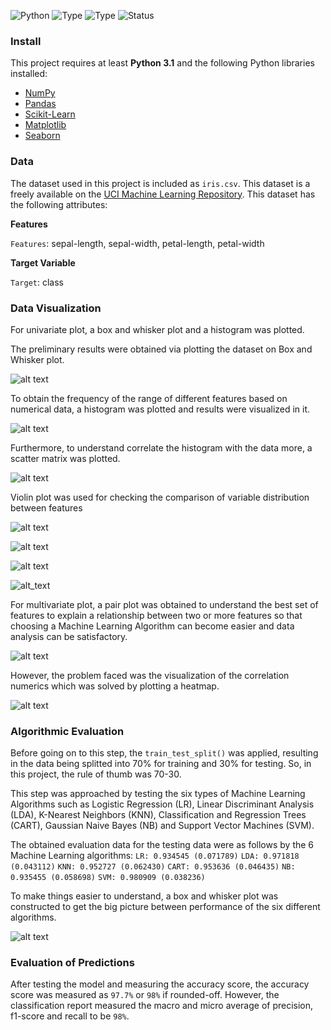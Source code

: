 ![Python](https://img.shields.io/badge/Python-3.x-orange.svg)
![Type](https://img.shields.io/badge/Machine-Learning-red.svg) ![Type](https://img.shields.io/badge/Type-Supervised-yellow.svg)
![Status](https://img.shields.io/badge/Status-Completed-yellowgreen.svg)

### Install

This project requires at least **Python 3.1** and the following Python libraries installed:

- [NumPy](http://www.numpy.org/)
- [Pandas](http://pandas.pydata.org)
- [Scikit-Learn](http://scikit-learn.org/stable/)
- [Matplotlib](http://matplotlib.org/users/installing.html/)
- [Seaborn](https://seaborn.pydata.org/installing.html/)

### Data

The dataset used in this project is included as `iris.csv`. This dataset is a freely available on the [UCI Machine Learning Repository](https://archive.ics.uci.edu/ml/datasets/). This dataset has the following attributes:

**Features**

`Features`: sepal-length, sepal-width, petal-length, petal-width

**Target Variable**

`Target`: class

### Data Visualization

For univariate plot, a box and whisker plot and a histogram was plotted.

The preliminary results were obtained via plotting the dataset on Box and Whisker plot.

![alt text](Images/boxplot.png)

To obtain the frequency of the range of different features based on numerical data, a histogram was plotted and results were visualized in it.

![alt text](Images/hist.png)

Furthermore, to understand correlate the histogram with the data more, a scatter matrix was plotted.

![alt text](Images/scatter.png)

Violin plot was used for checking the comparison of variable distribution between features

![alt text](Images/v1.png)

![alt text](Images/v2.png)

![alt text](Images/v3.png)

![alt_text](Images/v4.png)

For multivariate plot, a pair plot was obtained to understand the best set of features to explain a relationship between two or more features so that choosing a Machine Learning Algorithm can become easier and data analysis can be satisfactory.

![alt text](Images/sns.png)

However, the problem faced was the visualization of the correlation numerics which was solved by plotting a heatmap.

![alt text](Images/heatmap.png)

### Algorithmic Evaluation

Before going on to this step, the `train_test_split()` was applied, resulting in the data being splitted into 70% for training and 30% for testing. So, in this project, the rule of thumb was 70-30.

This step was approached by testing the six types of Machine Learning Algorithms such as Logistic Regression (LR), Linear Discriminant Analysis (LDA), K-Nearest Neighbors (KNN), Classification and Regression Trees (CART), Gaussian Naive Bayes (NB) and Support Vector Machines (SVM).

The obtained evaluation data for the testing data were as follows by the 6 Machine Learning algorithms:
`LR: 0.934545 (0.071789)`
`LDA: 0.971818 (0.043112)`
`KNN: 0.952727 (0.062430)`
`CART: 0.953636 (0.046435)`
`NB: 0.935455 (0.058698)`
`SVM: 0.980909 (0.038236)`

To make things easier to understand, a box and whisker plot was constructed to get the big picture between performance of the six different algorithms.

![alt text](Images/algo.png)

### Evaluation of Predictions

After testing the model and measuring the accuracy score, the accuracy score was measured as `97.7%` or `98%` if rounded-off. 
However, the classification report measured the macro and micro average of precision, f1-score and recall to be `98%`.

